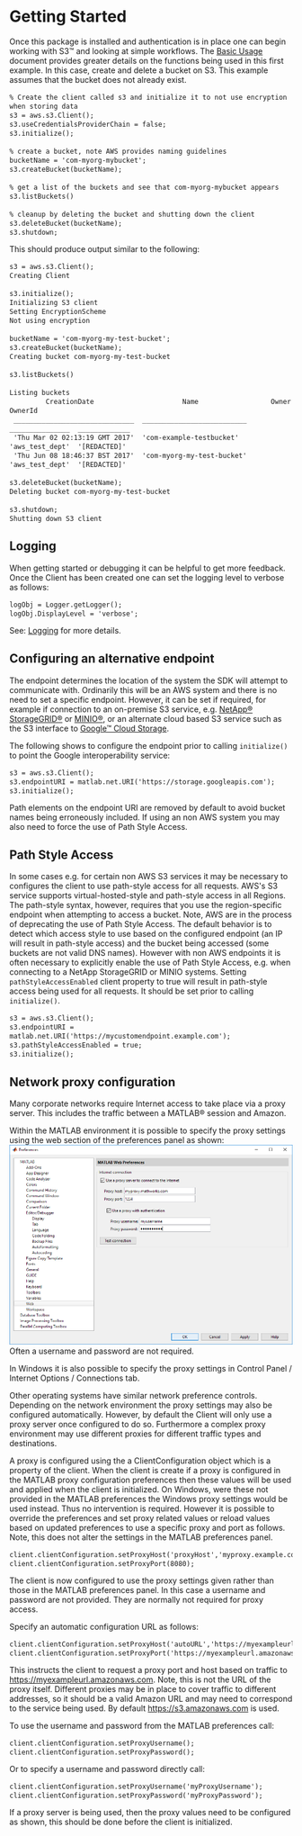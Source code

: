 # Getting Started

Once this package is installed and authentication is in place one can begin working with S3™ and looking at simple workflows. The [Basic Usage](BasicUsage.md) document provides greater details on the functions being used in this first example. In this case, create and delete a bucket on S3. This example assumes that the bucket does not already exist.
```
% Create the client called s3 and initialize it to not use encryption when storing data
s3 = aws.s3.Client();
s3.useCredentialsProviderChain = false;
s3.initialize();

% create a bucket, note AWS provides naming guidelines
bucketName = 'com-myorg-mybucket';
s3.createBucket(bucketName);

% get a list of the buckets and see that com-myorg-mybucket appears
s3.listBuckets()

% cleanup by deleting the bucket and shutting down the client
s3.deleteBucket(bucketName);
s3.shutdown;
```

This should produce output similar to the following:
```
s3 = aws.s3.Client();
Creating Client

s3.initialize();
Initializing S3 client
Setting EncryptionScheme
Not using encryption

bucketName = 'com-myorg-my-test-bucket';
s3.createBucket(bucketName);
Creating bucket com-myorg-my-test-bucket

s3.listBuckets()

Listing buckets
         CreationDate                      Name                  Owner            OwnerId
 ______________________________  __________________________  _______________  _____________
 'Thu Mar 02 02:13:19 GMT 2017'  'com-example-testbucket'    'aws_test_dept'  '[REDACTED]'
 'Thu Jun 08 18:46:37 BST 2017'  'com-myorg-my-test-bucket'  'aws_test_dept'  '[REDACTED]'

s3.deleteBucket(bucketName);
Deleting bucket com-myorg-my-test-bucket

s3.shutdown;
Shutting down S3 client
```

## Logging
When getting started or debugging it can be helpful to get more feedback. Once the Client has been created one can set the logging level to verbose as follows:
```
logObj = Logger.getLogger();
logObj.DisplayLevel = 'verbose';
```
See: [Logging](Logging.md) for more details.


## Configuring an alternative endpoint
The endpoint determines the location of the system the SDK will attempt to communicate with. Ordinarily this will be an AWS system and there is no need to set a specific endpoint. However, it can be set if required, for example if connection to an on-premise S3 service, e.g. [NetApp® StorageGRID®](https://www.netapp.com/us/products/data-management-software/object-storage-grid-sds.aspx) or [MINIO®](https://min.io/), or an alternate cloud based S3 service such as the S3 interface to [Google™ Cloud Storage](https://cloud.google.com/storage/).

The following shows to configure the endpoint prior to calling ```initialize()``` to point the Google interoperability service:
```
s3 = aws.s3.Client();
s3.endpointURI = matlab.net.URI('https://storage.googleapis.com');
s3.initialize();
```
Path elements on the endpoint URI are removed by default to avoid bucket names being erroneously included. If using an non AWS system you may also need to force the use of Path Style Access.


## Path Style Access
In some cases e.g. for certain non AWS S3 services it may be necessary to configures the client to use path-style access for all requests. AWS's S3 service supports virtual-hosted-style and path-style access in all Regions. The path-style syntax, however, requires that you use the region-specific endpoint when attempting to access a bucket. Note, AWS are in the process of deprecating the use of Path Style Access. The default behavior is to detect which access style to use based on the configured endpoint (an IP will result in path-style access) and the bucket being accessed (some buckets are not valid DNS names). However with non AWS endpoints it is often necessary to explicitly enable the use of Path Style Access, e.g. when connecting to a NetApp StorageGRID or MINIO systems. Setting ```pathStyleAccessEnabled``` client property to true will result in path-style access being used for all requests. It should be set prior to calling ```initialize()```.
```
s3 = aws.s3.Client();
s3.endpointURI = matlab.net.URI('https://mycustomendpoint.example.com');
s3.pathStyleAccessEnabled = true;
s3.initialize();
```


## Network proxy configuration

Many corporate networks require Internet access to take place via a proxy server. This includes the traffic between a MATLAB® session and Amazon.

Within the MATLAB environment it is possible to specify the proxy settings using the web section of the preferences panel as shown:   
![Preferences_Panel](Images/prefspanel.png)   
Often a username and password are not required.

In Windows it is also possible to specify the proxy settings in Control Panel / Internet Options / Connections tab.

Other operating systems have similar network preference controls. Depending on the network environment the proxy settings may also be configured automatically. However, by default the Client will only use a proxy server once configured to do so. Furthermore a complex proxy environment may use different proxies for different traffic types and destinations.

A proxy is configured using the a ClientConfiguration object which is a property of the client. When the client is create if a proxy is configured in the MATLAB proxy configuration preferences then these values will be used and applied when the client is initialized. On Windows, were these not provided in the MATLAB preferences the Windows proxy settings would be used instead. Thus no intervention is required. However it is possible to override the preferences and set proxy related values or reload values based on updated preferences to use a specific proxy and port as follows. Note, this does not alter the settings in the MATLAB preferences panel.
```
client.clientConfiguration.setProxyHost('proxyHost','myproxy.example.com');
client.clientConfiguration.setProxyPort(8080);
```
The client is now configured to use the proxy settings given rather than those in the MATLAB preferences panel. In this case a username and password are not provided. They are normally not required for proxy access.

Specify an automatic configuration URL as follows:
```
client.clientConfiguration.setProxyHost('autoURL','https://myexampleurl.amazonaws.com');
client.clientConfiguration.setProxyPort('https://myexampleurl.amazonaws.com');
```
This instructs the client to request a proxy port and host based on traffic to
https://myexampleurl.amazonaws.com. Note, this is not the URL of the proxy itself. Different proxies may be in place to cover traffic to different addresses, so it should be a valid Amazon URL and may need to correspond to the service being used. By default https://s3.amazonaws.com is used.

To use the username and password from the MATLAB preferences call:
```
client.clientConfiguration.setProxyUsername();
client.clientConfiguration.setProxyPassword();
```
Or to specify a username and password directly call:
```
client.clientConfiguration.setProxyUsername('myProxyUsername');
client.clientConfiguration.setProxyPassword('myProxyPassword');
```

If a proxy server is being used, then the proxy values need to be configured as shown, this should be done before the client is initialized.


[//]: #  (Copyright 2018-2019 The MathWorks, Inc.)
